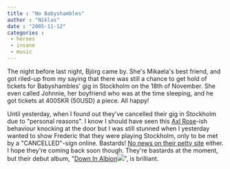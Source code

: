```yaml
---
title : "No Babyshambles"
author : "Niklas"
date : "2005-11-12"
categories : 
 - heroes
 - insane
 - music
---
```


The night before last night, Björg came by. She's Mikaela's best friend, and got riled-up from my saying that there was still a chance to get hold of tickets for Babyshambles' gig in Stockholm on the 18th of November. She even called Johnnie, her boyfriend who was at the time sleeping, and he got tickets at 400SKR (50USD) a piece. All happy!

Until yesterday, when I found out they've cancelled their gig in Stockholm due to "personal reasons". I know I should have seen this [Axl Rose](http://pub.tv2.no/multimedia/TV2/archive/00073/37Axl_Rose_73442a.jpg)\-ish behaviour knocking at the door but I was still stunned when I yesterday wanted to show Frederic that they were playing Stockholm, only to be met by a "CANCELLED"-sign online. Bastards! [No news on their petty site](http://www.babyshambles.net/news/default.asp) either. I hope they're coming back soon though. They're bastards at the moment, but their debut album, "[Down In Albion](http://www.amazon.com/exec/obidos/redirect?link_code=ur2&tag=niklasblog-20&camp=1789&creative=9325&path=ASIN/B0009X1UKW)![](http://www.assoc-amazon.com/e/ir?t=niklasblog-20&l=ur2&o=1)", is brilliant.
